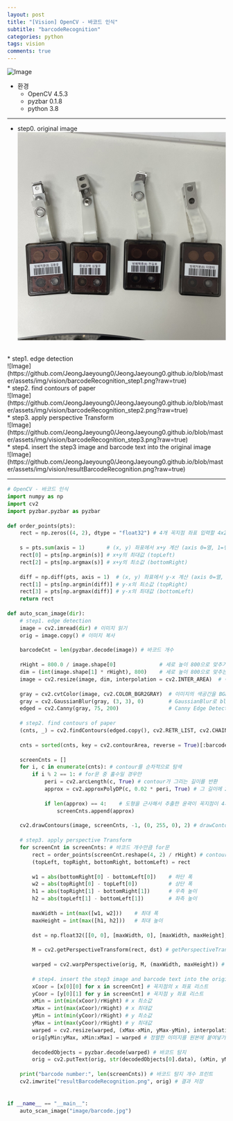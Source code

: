 ```yaml
---
layout: post
title: "[Vision] OpenCV - 바코드 인식"
subtitle: "barcodeRecognition"
categories: python
tags: vision
comments: true
---
```


![Image](https://github.com/JeongJaeyoung0/JeongJaeyoung0.github.io/blob/master/assets/img/vision/barcodeRecognition.png?raw=true)

* 환경
    * OpenCV 4.5.3
    * pyzbar 0.1.8
    * python 3.8

* * *
* step0. original image<br>
![Image](https://github.com/JeongJaeyoung0/JeongJaeyoung0.github.io/blob/master/assets/img/vision/barcode.jpg?raw=true)
<br>
* step1. edge detection<br>
![Image](https://github.com/JeongJaeyoung0/JeongJaeyoung0.github.io/blob/master/assets/img/vision/barcodeRecognition_step1.png?raw=true)
<br>
* step2. find contours of paper<br>
![Image](https://github.com/JeongJaeyoung0/JeongJaeyoung0.github.io/blob/master/assets/img/vision/barcodeRecognition_step2.png?raw=true)
<br>
* step3. apply perspective Transform<br>
![Image](https://github.com/JeongJaeyoung0/JeongJaeyoung0.github.io/blob/master/assets/img/vision/barcodeRecognition_step3.png?raw=true)
<br>
* step4. insert the step3 image and barcode text into the original image<br>
![Image](https://github.com/JeongJaeyoung0/JeongJaeyoung0.github.io/blob/master/assets/img/vision/resultBarcodeRecognition.png?raw=true)

* * *

```python
# OpenCV - 바코드 인식
import numpy as np
import cv2
import pyzbar.pyzbar as pyzbar

def order_points(pts):
    rect = np.zeros((4, 2), dtype = "float32") # 4개 꼭지점 좌표 입력할 4x2 행렬 생성

    s = pts.sum(axis = 1)       # (x, y) 좌표에서 x+y 계산 (axis 0=열, 1=행)
    rect[0] = pts[np.argmin(s)] # x+y의 최대값 (topLeft)
    rect[2] = pts[np.argmax(s)] # x+y의 최소값 (bottomRight)

    diff = np.diff(pts, axis = 1)  # (x, y) 좌표에서 y-x 계산 (axis 0=열, 1=행)
    rect[1] = pts[np.argmin(diff)] # y-x의 최소값 (topRight)
    rect[3] = pts[np.argmax(diff)] # y-x의 최대값 (bottomLeft)
    return rect

def auto_scan_image(dir):
    # step1. edge detection
    image = cv2.imread(dir) # 이미지 읽기
    orig = image.copy() # 이미지 복사
    
    barcodeCnt = len(pyzbar.decode(image)) # 바코드 개수

    rHight = 800.0 / image.shape[0]              # 세로 높이 800으로 맞추기 위해
    dim = (int(image.shape[1] * rHight), 800)    # 세로 높이 800으로 맞추는 비율만큼 가로 길이에 곱함
    image = cv2.resize(image, dim, interpolation = cv2.INTER_AREA)  # 이미지 resize
    
    gray = cv2.cvtColor(image, cv2.COLOR_BGR2GRAY)  # 이미지의 색공간을 BGR에서 GRAY로 변화
    gray = cv2.GaussianBlur(gray, (3, 3), 0)        # GaussianBlur로 blur 효과 부여(윤곽 검출을 위함)
    edged = cv2.Canny(gray, 75, 200)                # Canny Edge Detection을 통해 edge 검출

    # step2. find contours of paper
    (cnts, _) = cv2.findContours(edged.copy(), cv2.RETR_LIST, cv2.CHAIN_APPROX_SIMPLE) # findContours를 통해 contours들을 반환받음

    cnts = sorted(cnts, key = cv2.contourArea, reverse = True)[:barcodeCnt*2] # 반환 받은 contour를 윤곽이 그린 면적(cv2.contourArea)이 큰 순서대로 정렬해서 barcodeCnt개수 * 2개 받아옴
    
    screenCnts = []
    for i, c in enumerate(cnts): # contour를 순차적으로 탐색
        if i % 2 == 1: # for문 중 홀수일 경우만
            peri = cv2.arcLength(c, True) # contour가 그리는 길이를 반환
            approx = cv2.approxPolyDP(c, 0.02 * peri, True) # 그 길이에 2% 정도 오차를 해서 approxPolyDP를 통해 도형을 근사해서 구함

            if len(approx) == 4:    # 도형을 근사해서 추출한 윤곽이 꼭지점이 4개라면 그것이 명함의 윤곽으로 지정
                screenCnts.append(approx)

    cv2.drawContours(image, screenCnts, -1, (0, 255, 0), 2) # drawContours를 통해 contours를 그림

    # step3. apply perspective Transform
    for screenCnt in screenCnts: # 바코드 개수만큼 for문
        rect = order_points(screenCnt.reshape(4, 2) / rHight) # contours에서 4개의 꼭지점을 4x2의 배열로 재정렬하여 rHight로 나눔 (원본 이미지로 변환하기 위해)
        (topLeft, topRight, bottomRight, bottomLeft) = rect

        w1 = abs(bottomRight[0] - bottomLeft[0])    # 하단 폭
        w2 = abs(topRight[0] - topLeft[0])          # 상단 폭
        h1 = abs(topRight[1] - bottomRight[1])      # 우측 높이
        h2 = abs(topLeft[1] - bottomLeft[1])        # 좌측 높이

        maxWidth = int(max([w1, w2]))    # 최대 폭
        maxHeight = int(max([h1, h2]))   # 최대 높이

        dst = np.float32([[0, 0], [maxWidth, 0], [maxWidth, maxHeight], [0, maxHeight]]) # 변환될 크기만큼 행렬 생성

        M = cv2.getPerspectiveTransform(rect, dst) # getPerspectiveTransform()함수를 통해서 나머지 픽셀을 옮기는 매트릭스 M에 반환
        
        warped = cv2.warpPerspective(orig, M, (maxWidth, maxHeight)) # M을 warpPerspective()에 넣음으로써 최종적으로 반듯한 사각형으로 변환된 이미지를 받음
        
        # step4. insert the step3 image and barcode text into the original image
        xCoor = [x[0][0] for x in screenCnt] # 꼭지점의 x 좌표 리스트
        yCoor = [y[0][1] for y in screenCnt] # 꼭지점 y 좌표 리스트
        xMin = int(min(xCoor)/rHight) # x 최소값
        xMax = int(max(xCoor)/rHight) # x 최대값
        yMin = int(min(yCoor)/rHight) # y 최소값
        yMax = int(max(yCoor)/rHight) # y 최대값
        warped = cv2.resize(warped, (xMax-xMin, yMax-yMin), interpolation = cv2.INTER_AREA)  # 이미지 resize
        orig[yMin:yMax, xMin:xMax] = warped # 정렬한 이미지를 원본에 붙여넣기 (각 위치별 x, y의 최소값 기준)

        decodedObjects = pyzbar.decode(warped) # 바코드 탐지
        orig = cv2.putText(orig, str(decodedObjects[0].data), (xMin, yMax+50), cv2.FONT_HERSHEY_COMPLEX, 2, (0, 255, 255), 3) # 디코드 글자 삽입

    print("barcode number:", len(screenCnts)) # 바코드 탐지 개수 프린트
    cv2.imwrite("resultBarcodeRecognition.png", orig) # 결과 저장


if __name__ == "__main__":
    auto_scan_image("image/barcode.jpg")
```